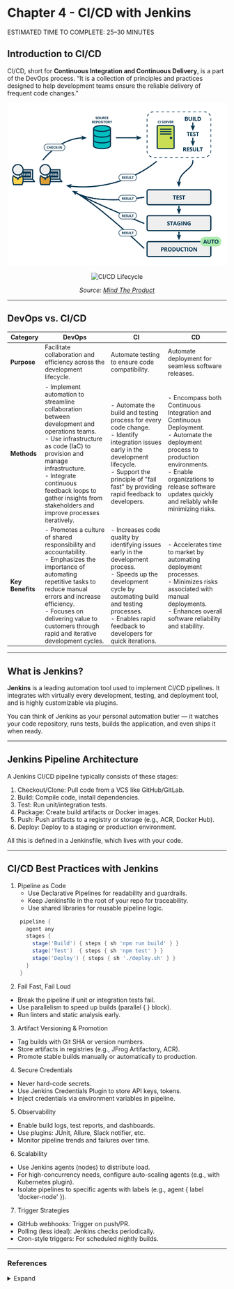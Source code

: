 # Chapter 4 - CI/CD with Jenkins

<div class="time-pill">ESTIMATED TIME TO COMPLETE: 25–30 MINUTES</div>


## Introduction to CI/CD
CI/CD, short for **Continuous Integration and Continuous Delivery**, is a part of the DevOps process. “It is a collection of principles and practices designed to help development teams ensure the reliable delivery of frequent code changes.”

![CI/CD Lifecycle](./assets/cicd-lifecycle.png)

<div style="text-align: center;">
    <img src="https://www.mindtheproduct.com/wp-content/uploads/2015/12/409-images-for-snap-blog-postedit_image3-auto.png" alt="CI/CD Lifecycle" style="max-width: 50%; height: auto; margin: 0 auto;">
    <p><em>Source: <a href="http://www.mindtheproduct.com/what-the-hell-are-ci-cd-and-devops-a-cheatsheet-for-the-rest-of-us/">Mind The Product</a></em></p>
</div>

<hr>

## DevOps vs. CI/CD
| **Category**   | **DevOps**                                                                                                                 | **CI**                                                                                                           | **CD**                                                                                                                           |
|----------------|-----------------------------------------------------------------------------------------------------------------------------|------------------------------------------------------------------------------------------------------------------|----------------------------------------------------------------------------------------------------------------------------------|
| **Purpose**    | Facilitate collaboration and efficiency across the development lifecycle.                                                  | Automate testing to ensure code compatibility.                                                                  | Automate deployment for seamless software releases.                                                                              |
| **Methods**    | - Implement automation to streamline collaboration between development and operations teams.  <br> - Use infrastructure as code (IaC) to provision and manage infrastructure.  <br> - Integrate continuous feedback loops to gather insights from stakeholders and improve processes iteratively. | - Automate the build and testing process for every code change.  <br> - Identify integration issues early in the development lifecycle.  <br> - Support the principle of "fail fast" by providing rapid feedback to developers. | - Encompass both Continuous Integration and Continuous Deployment.  <br> - Automate the deployment process to production environments.  <br> - Enable organizations to release software updates quickly and reliably while minimizing risks. |
| **Key Benefits** | - Promotes a culture of shared responsibility and accountability.  <br> - Emphasizes the importance of automating repetitive tasks to reduce manual errors and increase efficiency.  <br> - Focuses on delivering value to customers through rapid and iterative development cycles. | - Increases code quality by identifying issues early in the development process.  <br> - Speeds up the development cycle by automating build and testing processes.  <br> - Enables rapid feedback to developers for quick iterations. | - Accelerates time to market by automating deployment processes.  <br> - Minimizes risks associated with manual deployments.  <br> - Enhances overall software reliability and stability. |



<hr>

## What is Jenkins?

**Jenkins** is a leading automation tool used to implement CI/CD pipelines. It integrates with virtually every development, testing, and deployment tool, and is highly customizable via plugins.

You can think of Jenkins as your personal automation butler — it watches your code repository, runs tests, builds the application, and even ships it when ready.

<hr>

## Jenkins Pipeline Architecture

A Jenkins CI/CD pipeline typically consists of these stages:

   1. Checkout/Clone: Pull code from a VCS like GitHub/GitLab.
   2. Build: Compile code, install dependencies.
   3. Test: Run unit/integration tests.
   4. Package: Create build artifacts or Docker images.
   5. Push: Push artifacts to a registry or storage (e.g., ACR, Docker Hub).
   6. Deploy: Deploy to a staging or production environment.

All this is defined in a Jenkinsfile, which lives with your code.

<hr>

## CI/CD Best Practices with Jenkins

1. Pipeline as Code
   - Use Declarative Pipelines for readability and guardrails.
   - Keep Jenkinsfile in the root of your repo for traceability.
   - Use shared libraries for reusable pipeline logic.

```groovy
    pipeline {
      agent any
      stages {
        stage('Build') { steps { sh 'npm run build' } }
        stage('Test')  { steps { sh 'npm test' } }
        stage('Deploy') { steps { sh './deploy.sh' } }
      }
    }
```

2. Fail Fast, Fail Loud
- Break the pipeline if unit or integration tests fail. 
- Use parallelism to speed up builds (parallel { } block). 
- Run linters and static analysis early.

3. Artifact Versioning & Promotion 
- Tag builds with Git SHA or version numbers. 
- Store artifacts in registries (e.g., JFrog Artifactory, ACR). 
- Promote stable builds manually or automatically to production.

4. Secure Credentials
- Never hard-code secrets. 
- Use Jenkins Credentials Plugin to store API keys, tokens. 
- Inject credentials via environment variables in pipeline.

5. Observability 
- Enable build logs, test reports, and dashboards. 
- Use plugins: JUnit, Allure, Slack notifier, etc. 
- Monitor pipeline trends and failures over time.

6. Scalability
- Use Jenkins agents (nodes) to distribute load. 
- For high-concurrency needs, configure auto-scaling agents (e.g., with Kubernetes plugin). 
- Isolate pipelines to specific agents with labels (e.g., agent { label 'docker-node' }).

7. Trigger Strategies 
- GitHub webhooks: Trigger on push/PR. 
- Polling (less ideal): Jenkins checks periodically. 
- Cron-style triggers: For scheduled nightly builds.


<hr>

### References
<details>
  <Summary>Expand</Summary>
    <b>1.</b> Ashtari, Hossein et al. “Key Differences between CI/CD and DevOps.” <i>Spiceworks</i>, <a href="http://www.spiceworks.com/tech/devops/articles/cicd-vs-devops/" target="_blank">www.spiceworks.com/tech/devops/articles/cicd-vs-devops/</a>. Accessed 20 Feb. 2024.<br>
    <b>2.</b> Ferringer, Megan. “Here’s the Difference between CI/CD and Devops-and How They Work Together to Drive Innovation.” <i>Navisite</i>, 2 Mar. 2023, <a href="http://www.navisite.com/blog/insights/ci-cd-vs-devops/" target="_blank">www.navisite.com/blog/insights/ci-cd-vs-devops/</a>.<br>
    <b>3.</b> “What the Hell Are CI/CD and DevOps? A Cheatsheet for the Rest of Us.” <i>Mind the Product</i>, <a href="http://www.mindtheproduct.com/what-the-hell-are-ci-cd-and-devops-a-cheatsheet-for-the-rest-of-us/" target="_blank">www.mindtheproduct.com/what-the-hell-are-ci-cd-and-devops-a-cheatsheet-for-the-rest-of-us/</a>. Accessed 20 Feb. 2024.<br>
    <b>4.</b> “The IDEAL & Practical CI / CD Pipeline - Concepts Overview.” <i>YouTube</i>, 17 Feb. 2022, <a href="https://www.youtube.com/watch?v=OPwU3UWCxhw" target="_blank">www.youtube.com/watch?v=OPwU3UWCxhw</a>.<br>
    <b>5.</b> Morg, Brad. “How to Design a Modern CI/CD Pipeline.” <i>YouTube</i>, 17 Oct. 2023, <a href="https://www.youtube.com/watch?v=KnSBNd3b0qI" target="_blank">www.youtube.com/watch?v=KnSBNd3b0qI</a>.<br>
    <b>6.</b> Morg, Brad. “How to Design a Deployment Pipeline (GitOps).” <i>YouTube</i>, 30 Oct. 2023, <a href="https://www.youtube.com/watch?v=pJ9f7w4AxtU" target="_blank">www.youtube.com/watch?v=pJ9f7w4AxtU</a>.<br>
</details>
